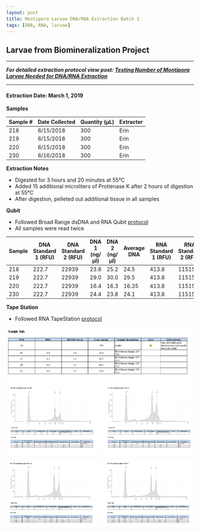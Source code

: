 ```yaml
---
layout: post
title: Montipora Larvae DNA/RNA Extraction Batch 1
tags: [DNA, RNA, larvae]
---
```


## Larvae from Biomineralization Project

--- 
***For detailed extraction protocol view post: [Testing Number of Montipora Larvae Needed for DNA/RNA Extraction](https://meschedl.github.io/MESPutnam_Open_Lab_Notebook/Montipora-Larvae-DNA-RNA-Test/)***

---


#### Extraction Date: March 1, 2019
**Samples**

|Sample #|Date Collected|Quantity (µL)|Extracter|
|-----|-------|------|------|
|218|6/15/2018|300|Erin|
|219|6/15/2018|300|Erin|
|220|6/15/2018|300|Erin|
|230|6/16/2018|300|Erin|

**Extraction Notes**
- Digested for 3 hours and 20 minutes at 55°C
- Added 15 additional microliters of Protienase K after 2 hours of digestion at 55°C
- After digestion, pelleted out additional tissue in all samples

**Qubit**  
- Followed Broad Range dsDNA and RNA Qubit [protocol](https://meschedl.github.io/MESPutnam_Open_Lab_Notebook/Qubit-Protocol/)
- All samples were read twice 

|Sample|DNA Standard 1 (RFU)|DNA Standard 2 (RFU)|DNA 1 (ng/µl)|DNA 2 (ng/µl)|Average DNA| RNA Standard 1 (RFU)| RNA Standard 2 (RFU)| RNA 1 (ng/µl)|RNA 2 (ng/ul)|Average RNA|
|------|----------|----------|-------------|-------------|-------------|-------------|----|----|----|----|
|218|222.7|22939|23.8|25.2|24.5|413.8|11515|97.8|102.0| 99.9|
|219|222.7|22939|29.0|30.0|29.5|413.8|11515|139.0|137.0|138.0|
|220|222.7|22939|16.4|16.3|16.35|413.8|11515|77.8|77.6|77.7|
|230|222.7|22939|24.4|23.8|24.1|413.8|11515|92.4|94.8|93.6|

**Tape Station**
- Followed RNA TapeStation [protocol](https://meschedl.github.io/MESPutnam_Open_Lab_Notebook/RNA-TapeStation-Protocol/)

![TS-Batch-1-sample-info.png](https://raw.githubusercontent.com/echille/E.-Chille-Open-Lab-Notebook/master/images/TS-Batch-1-sample-info.png)
![TS-Batch-1-sample-218-219.png](https://raw.githubusercontent.com/echille/E.-Chille-Open-Lab-Notebook/master/images/Screen1.png)

![TS-Batch-1-sample-220-230.png](https://raw.githubusercontent.com/echille/E.-Chille-Open-Lab-Notebook/master/images/Screen2.png)


